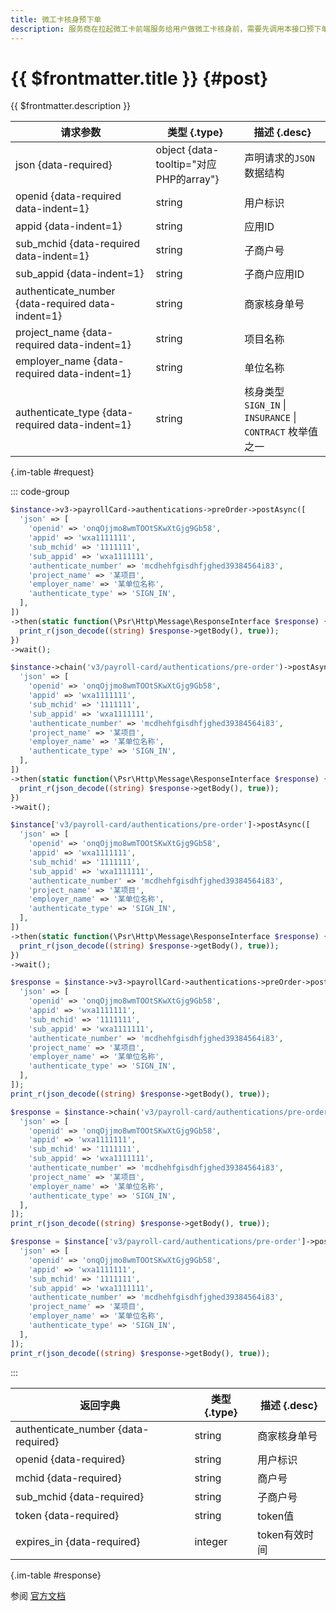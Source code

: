 ```yaml
---
title: 微工卡核身预下单
description: 服务商在拉起微工卡前端服务给用户做微工卡核身前，需要先调用本接口预下单，下单成功后才能进行核身
---
```


# {{ $frontmatter.title }} {#post}

{{ $frontmatter.description }}

| 请求参数 | 类型 {.type} | 描述 {.desc}
| --- | --- | ---
| json {data-required} | object {data-tooltip="对应PHP的array"} | 声明请求的`JSON`数据结构
| openid {data-required data-indent=1} | string | 用户标识
| appid {data-indent=1} | string | 应用ID
| sub_mchid {data-required data-indent=1} | string | 子商户号
| sub_appid {data-indent=1} | string | 子商户应用ID
| authenticate_number {data-required data-indent=1} | string | 商家核身单号
| project_name {data-required data-indent=1} | string | 项目名称
| employer_name {data-required data-indent=1} | string | 单位名称
| authenticate_type {data-required data-indent=1} | string | 核身类型<br/>`SIGN_IN` \| `INSURANCE` \| `CONTRACT` 枚举值之一

{.im-table #request}

::: code-group

```php [异步纯链式]
$instance->v3->payrollCard->authentications->preOrder->postAsync([
  'json' => [
    'openid' => 'onqOjjmo8wmTOOtSKwXtGjg9Gb58',
    'appid' => 'wxa1111111',
    'sub_mchid' => '1111111',
    'sub_appid' => 'wxa1111111',
    'authenticate_number' => 'mcdhehfgisdhfjghed39384564i83',
    'project_name' => '某项目',
    'employer_name' => '某单位名称',
    'authenticate_type' => 'SIGN_IN',
  ],
])
->then(static function(\Psr\Http\Message\ResponseInterface $response) {
  print_r(json_decode((string) $response->getBody(), true));
})
->wait();
```

```php [异步声明式]
$instance->chain('v3/payroll-card/authentications/pre-order')->postAsync([
  'json' => [
    'openid' => 'onqOjjmo8wmTOOtSKwXtGjg9Gb58',
    'appid' => 'wxa1111111',
    'sub_mchid' => '1111111',
    'sub_appid' => 'wxa1111111',
    'authenticate_number' => 'mcdhehfgisdhfjghed39384564i83',
    'project_name' => '某项目',
    'employer_name' => '某单位名称',
    'authenticate_type' => 'SIGN_IN',
  ],
])
->then(static function(\Psr\Http\Message\ResponseInterface $response) {
  print_r(json_decode((string) $response->getBody(), true));
})
->wait();
```

```php [异步属性式]
$instance['v3/payroll-card/authentications/pre-order']->postAsync([
  'json' => [
    'openid' => 'onqOjjmo8wmTOOtSKwXtGjg9Gb58',
    'appid' => 'wxa1111111',
    'sub_mchid' => '1111111',
    'sub_appid' => 'wxa1111111',
    'authenticate_number' => 'mcdhehfgisdhfjghed39384564i83',
    'project_name' => '某项目',
    'employer_name' => '某单位名称',
    'authenticate_type' => 'SIGN_IN',
  ],
])
->then(static function(\Psr\Http\Message\ResponseInterface $response) {
  print_r(json_decode((string) $response->getBody(), true));
})
->wait();
```

```php [同步纯链式]
$response = $instance->v3->payrollCard->authentications->preOrder->post([
  'json' => [
    'openid' => 'onqOjjmo8wmTOOtSKwXtGjg9Gb58',
    'appid' => 'wxa1111111',
    'sub_mchid' => '1111111',
    'sub_appid' => 'wxa1111111',
    'authenticate_number' => 'mcdhehfgisdhfjghed39384564i83',
    'project_name' => '某项目',
    'employer_name' => '某单位名称',
    'authenticate_type' => 'SIGN_IN',
  ],
]);
print_r(json_decode((string) $response->getBody(), true));
```

```php [同步声明式]
$response = $instance->chain('v3/payroll-card/authentications/pre-order')->post([
  'json' => [
    'openid' => 'onqOjjmo8wmTOOtSKwXtGjg9Gb58',
    'appid' => 'wxa1111111',
    'sub_mchid' => '1111111',
    'sub_appid' => 'wxa1111111',
    'authenticate_number' => 'mcdhehfgisdhfjghed39384564i83',
    'project_name' => '某项目',
    'employer_name' => '某单位名称',
    'authenticate_type' => 'SIGN_IN',
  ],
]);
print_r(json_decode((string) $response->getBody(), true));
```

```php [同步属性式]
$response = $instance['v3/payroll-card/authentications/pre-order']->post([
  'json' => [
    'openid' => 'onqOjjmo8wmTOOtSKwXtGjg9Gb58',
    'appid' => 'wxa1111111',
    'sub_mchid' => '1111111',
    'sub_appid' => 'wxa1111111',
    'authenticate_number' => 'mcdhehfgisdhfjghed39384564i83',
    'project_name' => '某项目',
    'employer_name' => '某单位名称',
    'authenticate_type' => 'SIGN_IN',
  ],
]);
print_r(json_decode((string) $response->getBody(), true));
```

:::

| 返回字典 | 类型 {.type} | 描述 {.desc}
| --- | --- | ---
| authenticate_number {data-required}| string | 商家核身单号
| openid {data-required}| string | 用户标识
| mchid {data-required}| string | 商户号
| sub_mchid {data-required}| string | 子商户号
| token {data-required}| string | token值
| expires_in {data-required}| integer | token有效时间

{.im-table #response}

参阅 [官方文档](https://pay.weixin.qq.com/wiki/doc/apiv3_partner/Offline/apis/chapter4_1_3.shtml)
